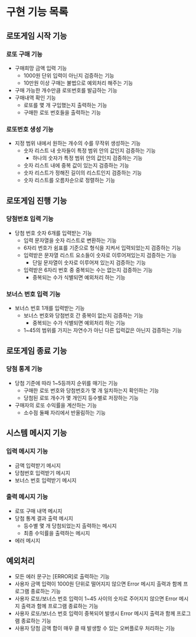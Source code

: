 # 구현 기능 목록

## 로또게임 시작 기능
### 로또 구매 기능
- 구매희망 금액 입력 기능
  - 1000원 단위 입력이 아닌지 검증하는 기능
  - 10만원 이상 구매는 불법으로 예외처리 해주는 기능
- 구매 가능한 개수만큼 로또번호를 발급하는 기능
- 구매내역 확인 기능
  - 로또를 몇 개 구입했는지 출력하는 기능
  - 구매한 로또 번호들을 출력하는 기능

### 로또번호 생성 기능
- 지정 범위 내에서 원하는 개수의 수를 무작위 생성하는 기능
  - 숫자 리스트 내 숫자들이 특정 범위 안의 값인지 검증하는 기능
    - 하나의 숫자가 특정 범위 안의 값인지 검증하는 기능
  - 숫자 리스트 내에 중복 값이 있는지 검증하는 기능
  - 숫자 리스트가 정해진 길이의 리스트인지 검증하는 기능
  - 숫자 리스트를 오름차순으로 정렬하는 기능

## 로또게임 진행 기능
### 당첨번호 입력 기능
- 당첨 번호 숫자 6개를 입력받는 기능
  - 입력 문자열을 숫자 리스트로 변환하는 기능
  - 6자리 번호가 쉼표를 기준으로 형식을 지켜서 입력되었는지 검증하는 기능
  - 입력받은 문자열 리스트 요소들이 숫자로 이루어져있는지 검증하는 기능
    - 단일 문자열이 숫자로 이루어져 있는지 검증하는 기능
  - 입력받은 6자리 번호 중 중복되는 수는 없는지 검증하는 기능
    - 중복되는 수가 식별되면 예외처리 하는 기능

### 보너스 번호 입력 기능
- 보너스 번호 1개를 입력받는 기능
  - 보너스 번호와 당첨번호 간 중복이 없는지 검증하는 기능
    - 중복되는 수가 식별되면 예외처리 하는 기능
  - 1~45의 범위를 가지는 자연수가 아닌 다른 입력값은 아닌지 검증하는 기능

## 로또게임 종료 기능
### 당첨 통계 기능
- 당첨 기준에 따라 1~5등까지 순위를 매기는 기능
  - 구매한 로또 번호와 당첨번호가 몇 개 일치하는지 확인하는 기능
  - 당첨된 로또 개수가 몇 개인지 등수별로 저장하는 기능
- 구매자의 로또 수익률을 계산하는 기능
  - 소수점 둘째 자리에서 반올림하는 기능

## 시스템 메시지 기능
### 입력 메시지 기능
- 금액 입력받기 메시지
- 당첨번호 입력받기 메시지
- 보너스 번호 입력받기 메시지

### 출력 메시지 기능
- 로또 구매 내역 메시지
- 당첨 통계 결과 출력 메시지
  - 등수별 몇 개 당첨되었는지 출력하는 메시지
  - 최종 수익률을 출력하는 메시지
- 에러 메시지

## 예외처리
- 모든 에러 문구는 [ERROR]로 출력하는 기능
- 사용자 금액 입력이 1000원 단위로 떨어지지 않으면 Error 메시지 출력과 함께 프로그램 종료하는 기능
- 사용자 로또/보너스 번호 입력이 1~45 사이의 숫자로 주어지지 않으면 Error 메시지 출력과 함께 프로그램 종료하는 기능
- 사용자 로또/보너스 번호 입력이 중복되어 발생시 Error 메시지 출력과 함께 프로그램 종료하는 기능
- 사용자 당첨 금액 합이 매우 클 때 발생할 수 있는 오버플로우 처리하는 기능